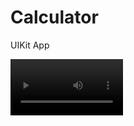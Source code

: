 # Calculator
UIKit App 

<video src='[video1.mov](https://github.com/bakebrlkk/Calculator/blob/main/Simulator%20Screen%20Recording%20-%20iPhone%2014%20Pro%20-%202023-09-26%20at%2021.31.18.mp4)' width=180/>


